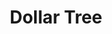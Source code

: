 ---
title: "Dollar Tree"
url: /roanoke/dollar-tree-valley-view-boulevard-northwest/
shop: Kramladen
---